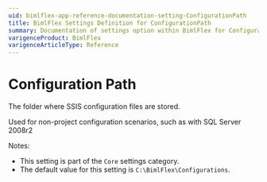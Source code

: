 ```yaml
---
uid: bimlflex-app-reference-documentation-setting-ConfigurationPath
title: BimlFlex Settings Definition for ConfigurationPath
summary: Documentation of settings option within BimlFlex for ConfigurationPath
varigenceProduct: BimlFlex
varigenceArticleType: Reference
---
```


# Configuration Path

The folder where SSIS configuration files are stored.

Used for non-project configuration scenarios, such as with SQL Server 2008r2

Notes:
* This setting is part of the `Core` settings category.
 * The default value for this setting is `C:\BimlFlex\Configurations`.